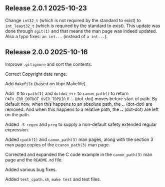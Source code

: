 ## Release 2.0.1 2025-10-23

Change `int32_t` (which is not required by the standard to exist) to
`int_least32_t` (which is required by the standard to exist). This update was
done through `sgit(1)` and that means the man page was indeed updated. Also a
typo fixes: `an int...` (instead of `a int...`).


## Release 2.0.0 2025-10-16

Improve `.gitignore` and sort the contents.

Correct Copyright date range.

Add `Makefile` (based on libpr Makefile).

Add `-D` to `cpath(1)` and `dotdot_err` to `canon_path()` to return
`PATH_ERR_DOTDOT_OVER_TOPDIR` if **..** (dot-dot) moves before start
of path.  By default now, when this happens to an absolute path,
the **..** (dot-dot) are removed.  And when  this happens to a
relative path, the **..** (dot-dot) are left on the path.

Added `-S regex` and `preg` to supply a non-default safety
extended regular expression.

Added `cpath(1)` and `canon_path(3)` man pages, along with
the section 3 man page copies of the c`canon_path(3)` man page.

Corrected and expanded the C code example in the `canon_path(3)` man
page and the `README.md` file.

Added various bug fixes.

Added `test_cpath.sh`, `make test` and test files.
